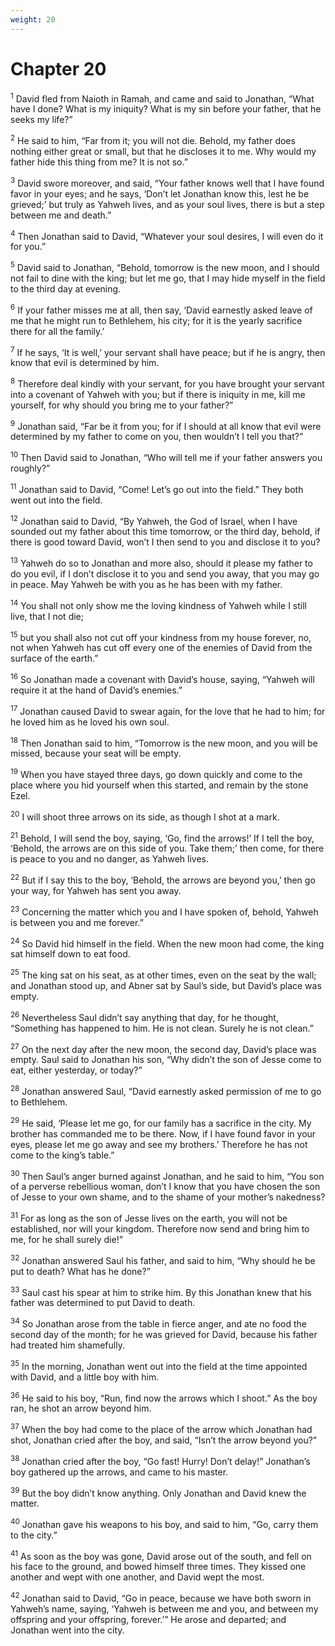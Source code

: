 ```yaml
---
weight: 20
---
```


# Chapter 20

<sup>1</sup> David fled from Naioth in Ramah, and came and said to Jonathan, “What have I done? What is my iniquity? What is my sin before your father, that he seeks my life?” 

<sup>2</sup> He said to him, “Far from it; you will not die. Behold, my father does nothing either great or small, but that he discloses it to me. Why would my father hide this thing from me? It is not so.” 

<sup>3</sup> David swore moreover, and said, “Your father knows well that I have found favor in your eyes; and he says, ‘Don’t let Jonathan know this, lest he be grieved;’ but truly as Yahweh lives, and as your soul lives, there is but a step between me and death.” 

<sup>4</sup> Then Jonathan said to David, “Whatever your soul desires, I will even do it for you.” 

<sup>5</sup> David said to Jonathan, “Behold, tomorrow is the new moon, and I should not fail to dine with the king; but let me go, that I may hide myself in the field to the third day at evening. 

<sup>6</sup> If your father misses me at all, then say, ‘David earnestly asked leave of me that he might run to Bethlehem, his city; for it is the yearly sacrifice there for all the family.’ 

<sup>7</sup> If he says, ‘It is well,’ your servant shall have peace; but if he is angry, then know that evil is determined by him. 

<sup>8</sup> Therefore deal kindly with your servant, for you have brought your servant into a covenant of Yahweh with you; but if there is iniquity in me, kill me yourself, for why should you bring me to your father?” 

<sup>9</sup> Jonathan said, “Far be it from you; for if I should at all know that evil were determined by my father to come on you, then wouldn’t I tell you that?” 

<sup>10</sup> Then David said to Jonathan, “Who will tell me if your father answers you roughly?” 

<sup>11</sup> Jonathan said to David, “Come! Let’s go out into the field.” They both went out into the field. 

<sup>12</sup> Jonathan said to David, “By Yahweh, the God of Israel, when I have sounded out my father about this time tomorrow, or the third day, behold, if there is good toward David, won’t I then send to you and disclose it to you? 

<sup>13</sup> Yahweh do so to Jonathan and more also, should it please my father to do you evil, if I don’t disclose it to you and send you away, that you may go in peace. May Yahweh be with you as he has been with my father. 

<sup>14</sup> You shall not only show me the loving kindness of Yahweh while I still live, that I not die; 

<sup>15</sup> but you shall also not cut off your kindness from my house forever, no, not when Yahweh has cut off every one of the enemies of David from the surface of the earth.” 

<sup>16</sup> So Jonathan made a covenant with David’s house, saying, “Yahweh will require it at the hand of David’s enemies.” 

<sup>17</sup> Jonathan caused David to swear again, for the love that he had to him; for he loved him as he loved his own soul. 

<sup>18</sup> Then Jonathan said to him, “Tomorrow is the new moon, and you will be missed, because your seat will be empty. 

<sup>19</sup> When you have stayed three days, go down quickly and come to the place where you hid yourself when this started, and remain by the stone Ezel. 

<sup>20</sup> I will shoot three arrows on its side, as though I shot at a mark. 

<sup>21</sup> Behold, I will send the boy, saying, ‘Go, find the arrows!’ If I tell the boy, ‘Behold, the arrows are on this side of you. Take them;’ then come, for there is peace to you and no danger, as Yahweh lives. 

<sup>22</sup> But if I say this to the boy, ‘Behold, the arrows are beyond you,’ then go your way, for Yahweh has sent you away. 

<sup>23</sup> Concerning the matter which you and I have spoken of, behold, Yahweh is between you and me forever.” 

<sup>24</sup> So David hid himself in the field. When the new moon had come, the king sat himself down to eat food. 

<sup>25</sup> The king sat on his seat, as at other times, even on the seat by the wall; and Jonathan stood up, and Abner sat by Saul’s side, but David’s place was empty. 

<sup>26</sup> Nevertheless Saul didn’t say anything that day, for he thought, “Something has happened to him. He is not clean. Surely he is not clean.” 

<sup>27</sup> On the next day after the new moon, the second day, David’s place was empty. Saul said to Jonathan his son, “Why didn’t the son of Jesse come to eat, either yesterday, or today?” 

<sup>28</sup> Jonathan answered Saul, “David earnestly asked permission of me to go to Bethlehem. 

<sup>29</sup> He said, ‘Please let me go, for our family has a sacrifice in the city. My brother has commanded me to be there. Now, if I have found favor in your eyes, please let me go away and see my brothers.’ Therefore he has not come to the king’s table.” 

<sup>30</sup> Then Saul’s anger burned against Jonathan, and he said to him, “You son of a perverse rebellious woman, don’t I know that you have chosen the son of Jesse to your own shame, and to the shame of your mother’s nakedness? 

<sup>31</sup> For as long as the son of Jesse lives on the earth, you will not be established, nor will your kingdom. Therefore now send and bring him to me, for he shall surely die!” 

<sup>32</sup> Jonathan answered Saul his father, and said to him, “Why should he be put to death? What has he done?” 

<sup>33</sup> Saul cast his spear at him to strike him. By this Jonathan knew that his father was determined to put David to death. 

<sup>34</sup> So Jonathan arose from the table in fierce anger, and ate no food the second day of the month; for he was grieved for David, because his father had treated him shamefully. 

<sup>35</sup> In the morning, Jonathan went out into the field at the time appointed with David, and a little boy with him. 

<sup>36</sup> He said to his boy, “Run, find now the arrows which I shoot.” As the boy ran, he shot an arrow beyond him. 

<sup>37</sup> When the boy had come to the place of the arrow which Jonathan had shot, Jonathan cried after the boy, and said, “Isn’t the arrow beyond you?” 

<sup>38</sup> Jonathan cried after the boy, “Go fast! Hurry! Don’t delay!” Jonathan’s boy gathered up the arrows, and came to his master. 

<sup>39</sup> But the boy didn’t know anything. Only Jonathan and David knew the matter. 

<sup>40</sup> Jonathan gave his weapons to his boy, and said to him, “Go, carry them to the city.” 

<sup>41</sup> As soon as the boy was gone, David arose out of the south, and fell on his face to the ground, and bowed himself three times. They kissed one another and wept with one another, and David wept the most. 

<sup>42</sup> Jonathan said to David, “Go in peace, because we have both sworn in Yahweh’s name, saying, ‘Yahweh is between me and you, and between my offspring and your offspring, forever.’” He arose and departed; and Jonathan went into the city. 


